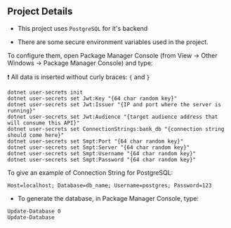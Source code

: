 ## Project Details
* This project uses ``PostgreSQL`` for it's backend

* There are some secure environment variables used in the project.

To configure them, open Package Manager Console (from View -> Other Windows -> Package Manager Console) and type:

:exclamation: All data is inserted without curly braces: ``{`` and ``}``
```
dotnet user-secrets init
dotnet user-secrets set Jwt:Key "{64 char random key}"
dotnet user-secrets set Jwt:Issuer "{IP and port where the server is running}"
dotnet user-secrets set Jwt:Audience "{target audience address that will consume this API}"
dotnet user-secrets set ConnectionStrings:bank_db "{connection string should come here}"
dotnet user-secrets set Smpt:Port "{64 char random key}"
dotnet user-secrets set Smpt:Server "{64 char random key}"
dotnet user-secrets set Smpt:Username "{64 char random key}"
dotnet user-secrets set Smpt:Password "{64 char random key}"
```

To give an example of Connection String for PostgreSQL:
```
Host=localhost; Database=db_name; Username=postgres; Password=123
```

* To generate the database, in Package Manager Console, type:
```
Update-Database 0
Update-Database
```
